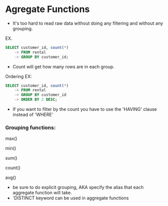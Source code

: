 # Agregate Functions
* It's too hard to read raw data without doing any filtering and without any grouping. 

EX. 
```sql 
SELECT customer_id, count(*)
    -> FROM rental
    -> GROUP BY customer_id;
```
* Count will get how many rows are in each group. 

Ordering EX: 
```sql
SELECT customer_id, count(*)
    -> FROM rental
    -> GROUP BY customer_id
    -> ORDER BY 2 DESC;
```

* If you want to filter by the count you have to use the 'HAVING' clause instead of 'WHERE' 


### Grouping functions: 
max()

min()

sum()

count()

avg()

* be sure to do explicit grouping, AKA specify the alias that each aggregate function will take. 
* 'DISTINCT keyword can be used in aggregate functions
